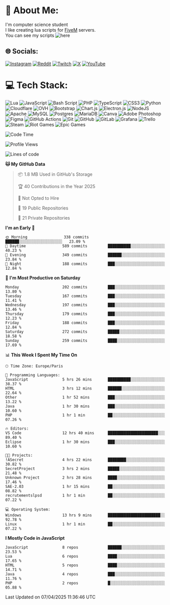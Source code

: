 # 💫 About Me:
I'm computer science student
<br>I like creating lua scripts for <a href="https://fivem.net" target="_blank">FiveM</a> servers.
<br>You can see my scripts ![here](https://github.com/yazouv?tab=repositories&q=&type=&language=lua&sort=)


## 🌐 Socials:
[![Instagram](https://img.shields.io/badge/Instagram-%23E4405F.svg?logo=Instagram&logoColor=white)](https://instagram.com/yazouv) [![Reddit](https://img.shields.io/badge/Reddit-%23FF4500.svg?logo=Reddit&logoColor=white)](https://reddit.com/user/yazouv) [![Twitch](https://img.shields.io/badge/Twitch-%239146FF.svg?logo=Twitch&logoColor=white)](https://twitch.tv/yazouv) [![X](https://img.shields.io/badge/X-black.svg?logo=X&logoColor=white)](https://x.com/yazouv) [![YouTube](https://img.shields.io/badge/YouTube-%23FF0000.svg?logo=YouTube&logoColor=white)](https://youtube.com/@@yazouv) 

# 💻 Tech Stack:
![Lua](https://img.shields.io/badge/lua-%232C2D72.svg?style=for-the-badge&logo=lua&logoColor=white) ![JavaScript](https://img.shields.io/badge/javascript-%23323330.svg?style=for-the-badge&logo=javascript&logoColor=%23F7DF1E) ![Bash Script](https://img.shields.io/badge/bash_script-%23121011.svg?style=for-the-badge&logo=gnu-bash&logoColor=white) ![PHP](https://img.shields.io/badge/php-%23777BB4.svg?style=for-the-badge&logo=php&logoColor=white) ![TypeScript](https://img.shields.io/badge/typescript-%23007ACC.svg?style=for-the-badge&logo=typescript&logoColor=white) ![CSS3](https://img.shields.io/badge/css3-%231572B6.svg?style=for-the-badge&logo=css3&logoColor=white) ![Python](https://img.shields.io/badge/python-3670A0?style=for-the-badge&logo=python&logoColor=ffdd54) ![Cloudflare](https://img.shields.io/badge/Cloudflare-F38020?style=for-the-badge&logo=Cloudflare&logoColor=white) ![OVH](https://img.shields.io/badge/ovh-%23123F6D.svg?style=for-the-badge&logo=ovh&logoColor=#123F6D) ![Bootstrap](https://img.shields.io/badge/bootstrap-%238511FA.svg?style=for-the-badge&logo=bootstrap&logoColor=white) ![Chart.js](https://img.shields.io/badge/chart.js-F5788D.svg?style=for-the-badge&logo=chart.js&logoColor=white) ![Electron.js](https://img.shields.io/badge/Electron-191970?style=for-the-badge&logo=Electron&logoColor=white) ![NodeJS](https://img.shields.io/badge/node.js-6DA55F?style=for-the-badge&logo=node.js&logoColor=white) ![Apache](https://img.shields.io/badge/apache-%23D42029.svg?style=for-the-badge&logo=apache&logoColor=white) ![MySQL](https://img.shields.io/badge/mysql-4479A1.svg?style=for-the-badge&logo=mysql&logoColor=white) ![Postgres](https://img.shields.io/badge/postgres-%23316192.svg?style=for-the-badge&logo=postgresql&logoColor=white) ![MariaDB](https://img.shields.io/badge/MariaDB-003545?style=for-the-badge&logo=mariadb&logoColor=white) ![Canva](https://img.shields.io/badge/Canva-%2300C4CC.svg?style=for-the-badge&logo=Canva&logoColor=white) ![Adobe Photoshop](https://img.shields.io/badge/adobe%20photoshop-%2331A8FF.svg?style=for-the-badge&logo=adobe%20photoshop&logoColor=white) ![Figma](https://img.shields.io/badge/figma-%23F24E1E.svg?style=for-the-badge&logo=figma&logoColor=white) ![GitHub Actions](https://img.shields.io/badge/github%20actions-%232671E5.svg?style=for-the-badge&logo=githubactions&logoColor=white) ![Git](https://img.shields.io/badge/git-%23F05033.svg?style=for-the-badge&logo=git&logoColor=white) ![GitHub](https://img.shields.io/badge/github-%23121011.svg?style=for-the-badge&logo=github&logoColor=white) ![GitLab](https://img.shields.io/badge/gitlab-%23181717.svg?style=for-the-badge&logo=gitlab&logoColor=white) ![Grafana](https://img.shields.io/badge/grafana-%23F46800.svg?style=for-the-badge&logo=grafana&logoColor=white) ![Trello](https://img.shields.io/badge/Trello-%23026AA7.svg?style=for-the-badge&logo=Trello&logoColor=white) ![Steam](https://img.shields.io/badge/steam-%23000000.svg?style=for-the-badge&logo=steam&logoColor=white) ![Riot Games](https://img.shields.io/badge/riotgames-D32936.svg?style=for-the-badge&logo=riotgames&logoColor=white) ![Epic Games](https://img.shields.io/badge/epicgames-%23313131.svg?style=for-the-badge&logo=epicgames&logoColor=white)
 
<!--START_SECTION:waka-->
![Code Time](http://img.shields.io/badge/Code%20Time-1%2C330%20hrs%2039%20mins-blue)

![Profile Views](http://img.shields.io/badge/Profile%20Views-0-blue)

![Lines of code](https://img.shields.io/badge/From%20Hello%20World%20I%27ve%20Written-24.3%20million%20lines%20of%20code-blue)

**🐱 My GitHub Data** 

> 📦 1.8 MB Used in GitHub's Storage 
 > 
> 🏆 40 Contributions in the Year 2025
 > 
> 🚫 Not Opted to Hire
 > 
> 📜 19 Public Repositories 
 > 
> 🔑 21 Private Repositories 
 > 
**I'm an Early 🐤** 

```text
🌞 Morning                338 commits         ██████░░░░░░░░░░░░░░░░░░░   23.09 % 
🌆 Daytime                589 commits         ██████████░░░░░░░░░░░░░░░   40.23 % 
🌃 Evening                349 commits         ██████░░░░░░░░░░░░░░░░░░░   23.84 % 
🌙 Night                  188 commits         ███░░░░░░░░░░░░░░░░░░░░░░   12.84 % 
```
📅 **I'm Most Productive on Saturday** 

```text
Monday                   202 commits         ███░░░░░░░░░░░░░░░░░░░░░░   13.80 % 
Tuesday                  167 commits         ███░░░░░░░░░░░░░░░░░░░░░░   11.41 % 
Wednesday                197 commits         ███░░░░░░░░░░░░░░░░░░░░░░   13.46 % 
Thursday                 179 commits         ███░░░░░░░░░░░░░░░░░░░░░░   12.23 % 
Friday                   188 commits         ███░░░░░░░░░░░░░░░░░░░░░░   12.84 % 
Saturday                 272 commits         █████░░░░░░░░░░░░░░░░░░░░   18.58 % 
Sunday                   259 commits         ████░░░░░░░░░░░░░░░░░░░░░   17.69 % 
```


📊 **This Week I Spent My Time On** 

```text
🕑︎ Time Zone: Europe/Paris

💬 Programming Languages: 
JavaScript               5 hrs 26 mins       ██████████░░░░░░░░░░░░░░░   38.37 % 
HTML                     3 hrs 12 mins       ██████░░░░░░░░░░░░░░░░░░░   22.64 % 
Other                    1 hr 52 mins        ███░░░░░░░░░░░░░░░░░░░░░░   13.22 % 
Java                     1 hr 30 mins        ███░░░░░░░░░░░░░░░░░░░░░░   10.60 % 
PHP                      1 hr 1 min          ██░░░░░░░░░░░░░░░░░░░░░░░   07.26 % 

🔥 Editors: 
VS Code                  12 hrs 40 mins      ██████████████████████░░░   89.40 % 
Eclipse                  1 hr 30 mins        ███░░░░░░░░░░░░░░░░░░░░░░   10.60 % 

🐱‍💻 Projects: 
!ASecret                 4 hrs 22 mins       ████████░░░░░░░░░░░░░░░░░   30.82 % 
SecretProject            3 hrs 2 mins        █████░░░░░░░░░░░░░░░░░░░░   21.48 % 
Unknown Project          2 hrs 28 mins       ████░░░░░░░░░░░░░░░░░░░░░   17.46 % 
SAE-2.03                 1 hr 15 mins        ██░░░░░░░░░░░░░░░░░░░░░░░   08.82 % 
recrutementslpsd         1 hr 1 min          ██░░░░░░░░░░░░░░░░░░░░░░░   07.22 % 

💻 Operating System: 
Windows                  13 hrs 9 mins       ███████████████████████░░   92.78 % 
Linux                    1 hr 1 min          ██░░░░░░░░░░░░░░░░░░░░░░░   07.22 % 
```

**I Mostly Code in JavaScript** 

```text
JavaScript               8 repos             ██████░░░░░░░░░░░░░░░░░░░   23.53 % 
Lua                      6 repos             ████░░░░░░░░░░░░░░░░░░░░░   17.65 % 
HTML                     5 repos             ████░░░░░░░░░░░░░░░░░░░░░   14.71 % 
Java                     4 repos             ███░░░░░░░░░░░░░░░░░░░░░░   11.76 % 
PHP                      2 repos             █░░░░░░░░░░░░░░░░░░░░░░░░   05.88 % 
```




 Last Updated on 07/04/2025 11:36:46 UTC
<!--END_SECTION:waka-->

<!--START_SECTION:SHOW_PROJECTS-->
<!--END_SECTION:SHOW_PROJECTS-->

<!--START_SECTION:SHOW_LINES_OF_CODE-->
<!--END_SECTION:SHOW_LINES_OF_CODE-->

<!--START_SECTION:SHOW_TOTAL_CODE_TIME-->
<!--END_SECTION:SHOW_TOTAL_CODE_TIME-->

<!--START_SECTION:SHOW_COMMIT-->
<!--END_SECTION:SHOW_COMMIT-->

<!--START_SECTION:SHOW_DAYS_OF_WEEK-->
<!--END_SECTION:SHOW_DAYS_OF_WEEK-->

<!--START_SECTION:SHOW_LANGUAGE-->
<!--END_SECTION:SHOW_LANGUAGE-->

<!--START_SECTION:SHOW_PROFILE_VIEWS-->
<!--END_SECTION:SHOW_PROFILE_VIEWS-->

<!--START_SECTION:SHOW_TIMEZONE-->
<!--END_SECTION:SHOW_TIMEZONE-->

<!--START_SECTION:SHOW_LANGUAGE_PER_REPO-->
<!--END_SECTION:SHOW_LANGUAGE_PER_REPO-->

<!--START_SECTION:SHOW_SHORT_INFO-->
<!--END_SECTION:SHOW_SHORT_INFO-->

